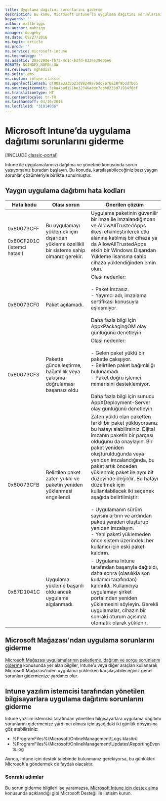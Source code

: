 ```yaml
---
title: Uygulama dağıtımı sorunlarını giderme
description: Bu konu, Microsoft Intune’la uygulama dağıtımı sorunlarını çözmenize yardımcı olur.
keywords: ''
author: mattbriggs
ms.author: mabrigg
manager: dougeby
ms.date: 09/27/2016
ms.topic: article
ms.prod: ''
ms.service: microsoft-intune
ms.technology: ''
ms.assetid: 28ac298e-fb73-4c1c-b3fd-8336639e05e6
ROBOTS: NOINDEX,NOFOLLOW
ms.reviewer: mghadial
ms.suite: ems
ms.custom: intune-classic
ms.openlocfilehash: df00293335b23d8924887bdd7b70838f9bddfb65
ms.sourcegitcommit: 5eba4bad151be32346aedc7cbb0333d71934f8cf
ms.translationtype: HT
ms.contentlocale: tr-TR
ms.lasthandoff: 04/16/2018
ms.locfileid: "31014036"
---
```

# <a name="troubleshoot-app-deployment-problems-in-microsoft-intune"></a>Microsoft Intune’da uygulama dağıtımı sorunlarını giderme

[!INCLUDE [classic-portal](../includes/classic-portal.md)]

Intune ile uygulamalarınızı dağıtma ve yönetme konusunda sorun yaşıyorsanız buradan başlayın. Bu konuda, karşılaşabileceğiniz bazı yaygın sorunlar çözümleriyle birlikte sunulmuştur.

## <a name="common-app-deployment-error-codes"></a>Yaygın uygulama dağıtımı hata kodları

|Hata kodu|Olası sorun|Önerilen çözüm|
|--------------|--------------------|------------------------|
|0x80073CFF<br /><br />0x80CF201C (istemci hatası)|Bu uygulamayı yüklemek için dışarıdan yükleme özellikli bir sisteme sahip olmanız gerekir.|Uygulama paketinin güvenilir bir imza ile imzalandığından ve AllowAllTrustedApps ilkesi etkinleştirilerek etki alanına katılmış bir cihaza ya da AllowAllTrustedApps etkin bir Windows Dışarıdan Yükleme lisansına sahip cihaza yüklendiğinden emin olun.|
|0x80073CF0|Paket açılamadı.|Olası nedenler:<br /><br />-   Paket imzasız.<br />-   Yayımcı adı, imzalama sertifikası konusuyla eşleşmiyor.<br /><br />Daha fazla bilgi için AppxPackagingOM olay günlüğünü denetleyin.|
|0x80073CF3|Pakette güncelleştirme, bağımlılık veya çakışma doğrulaması başarısız oldu|Olası nedenler:<br /><br />-   Gelen paket yüklü bir paketle çakışıyor.<br />-   Belirtilen paket bağımlılığı bulunamadı.<br />-   Paket doğru işlemci mimarisini desteklemiyor.<br /><br />Daha fazla bilgi için sunucu AppXDeployment-Server olay günlüğünü denetleyin.|
|0x80073CFB|Belirtilen paket zaten yüklü ve paketin yeniden yüklenmesi engellendi|Zaten yüklü olan paketten farklı bir paket yüklüyorsanız bu hatayı alabilirsiniz. Dijital imzanın paketin bir parçası olduğunu da onaylayın. Bir paket yeniden oluşturulduğunda veya yeniden imzalandığında, bu paket artık önceden yüklenmiş paket ile aynı bit düzeyinde değildir. Bu hatayı düzeltmek için kullanılabilecek iki seçenek aşağıda belirtilmiştir:<br /><br />-   Uygulamanın sürüm sayısını artırın ve ardından paketi yeniden oluşturup yeniden imzalayın.<br />-   Yeni paketi yüklemeden önce sistem üzerindeki her kullanıcı için eski paketi kaldırın.|
|0x87D1041C|Uygulama yükleme başarılı oldu ancak uygulama algılanmadı.|- Uygulama Intune tarafından başarıyla dağıtıldı, daha sonra (olasılıkla son kullanıcı tarafından) kaldırıldı. Kullanıcıya uygulamayı şirket portalından yeniden yüklemesini söyleyin. Gerekli uygulamalar, cihazın bir sonraki oturum açısında otomatik olarak yüklenir.|

## <a name="troubleshooting-apps-from-the-microsoft-store"></a>Microsoft Mağazası'ndan uygulama sorunlarını giderme

[Microsoft Mağazası uygulamalarının paketleme, dağıtım ve sorgu sorunlarını giderme](https://msdn.microsoft.com/library/windows/desktop/hh973484.aspx) konusunda yer alan bilgiler, Intune’u veya diğer araçları kullanarak Microsoft Mağazası’nden uygulama yüklerken karşılaşabileceğiniz genel sorunları gidermenize yardımcı olur.

## <a name="troubleshooting-app-deployment-to-pcs-managed-by-the-intune-software-client"></a>Intune yazılım istemcisi tarafından yönetilen bilgisayarlara uygulama dağıtımı sorunlarını giderme
Intune yazılım istemcisi tarafından yönetilen bilgisayarlara uygulama dağıtımı sorunlarını gidermenize yardımcı olması için aşağıdaki iki günlük dosyasına göz atabilirsiniz:
- %ProgramFiles%\Microsoft\OnlineManagement\Logs klasörü
- %ProgramFiles%\Microsoft\OnlineManagement\Updates\ReportingEvents.log

Ayrıca, Intune için destek talebinde bulunmanız gerekiyorsa, bu günlükleri Microsoft'a göndermek de faydalı olacaktır.


### <a name="next-steps"></a>Sonraki adımlar
Bu sorun giderme bilgileri işe yaramazsa, [Microsoft Intune için destek alma](how-to-get-support-for-microsoft-intune.md) konusunda açıklandığı gibi Microsoft Desteği ile iletişim kurun.
